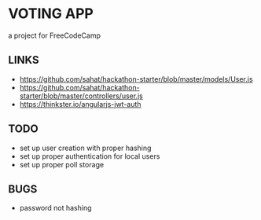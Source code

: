 
# VOTING APP
a project for FreeCodeCamp

## LINKS
* https://github.com/sahat/hackathon-starter/blob/master/models/User.js
* https://github.com/sahat/hackathon-starter/blob/master/controllers/user.js
* https://thinkster.io/angularjs-jwt-auth

## TODO
* set up user creation with proper hashing
* set up proper authentication for local users
* set up proper poll storage

## BUGS
* password not hashing
